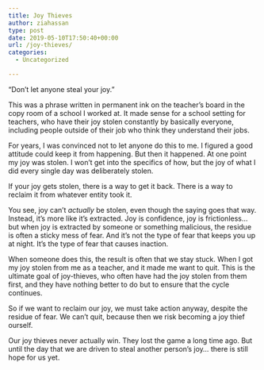 ```yaml
---
title: Joy Thieves
author: ziahassan
type: post
date: 2019-05-10T17:50:40+00:00
url: /joy-thieves/
categories:
  - Uncategorized

---
```

“Don’t let anyone steal your joy.”

This was a phrase written in permanent ink on the teacher’s board in the copy room of a school I worked at. It made sense for a school setting for teachers, who have their joy stolen constantly by basically everyone, including people outside of their job who think they understand their jobs. 

For years, I was convinced not to let anyone do this to me. I figured a good attitude could keep it from happening. But then it happened. At one point my joy was stolen. I won’t get into the specifics of how, but the joy of what I did every single day was deliberately stolen.

If your joy gets stolen, there is a way to get it back. There is a way to reclaim it from whatever entity took it. 

You see, joy can’t _actually_ be stolen, even though the saying goes that way. Instead, it’s more like it’s extracted. Joy is confidence, joy is frictionless… but when joy is extracted by someone or something malicious, the residue is often a sticky mess of fear. And it’s not the type of fear that keeps you up at night. It’s the type of fear that causes inaction.

When someone does this, the result is often that we stay stuck. When I got my joy stolen from me as a teacher, and it made me want to quit. This is the ultimate goal of joy-thieves, who often have had the joy stolen from them first, and they have nothing better to do but to ensure that the cycle continues.

So if we want to reclaim our joy, we must take action anyway, despite the residue of fear. We can’t quit, because then we risk becoming a joy thief ourself. 

Our joy thieves never actually win. They lost the game a long time ago. But until the day that we are driven to steal another person’s joy… there is still hope for us yet.